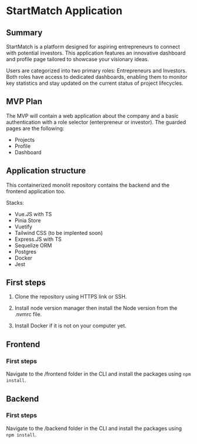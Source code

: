 # StartMatch Application

## Summary
StartMatch is a platform designed for aspiring entrepreneurs to connect with potential investors. This application features an innovative dashboard and profile page tailored to showcase your visionary ideas.

Users are categorized into two primary roles: Entrepreneurs and Investors. Both roles have access to dedicated dashboards, enabling them to monitor key statistics and stay updated on the current status of project lifecycles.

## MVP Plan
The MVP will contain a web application about the company and a basic authentication with a role selector (enterpreneur or investor). The guarded pages are the following:
- Projects
- Profile
- Dashboard

## Application structure
This containerized monolit repository contains the backend and the frontend application too.

Stacks:
- Vue.JS with TS
- Pinia Store
- Vuetify
- Tailwind CSS (to be implented soon)
- Express.JS  with TS
- Sequelize ORM
- Postgres
- Docker
- Jest

## First steps
1. Clone the repository using HTTPS link or SSH.

2. Install node version manager then install the Node version from the .nvmrc file.

3. Install Docker if it is not on your computer yet.

## Frontend

### First steps
Navigate to the /frontend folder in the CLI and install the packages using ``npm install``.

## Backend

### First steps
Navigate to the /backend folder in the CLI and install the packages using ``npm install``.